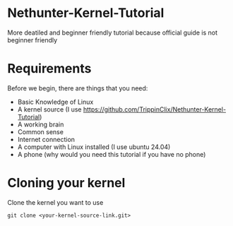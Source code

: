 # Nethunter-Kernel-Tutorial
More deatiled and beginner friendly tutorial because official guide is not beginner friendly

# Requirements
Before we begin, there are things that you need:
  - Basic Knowledge of Linux
  - A kernel source (I use https://github.com/TrippinClix/Nethunter-Kernel-Tutorial)
  - A working brain
  - Common sense
  - Internet connection
  - A computer with Linux installed (I use ubuntu 24.04)
  - A phone (why would you need this tutorial if you have no phone)

# Cloning your kernel
Clone the kernel you want to use
```
git clone <your-kernel-source-link.git>
```
